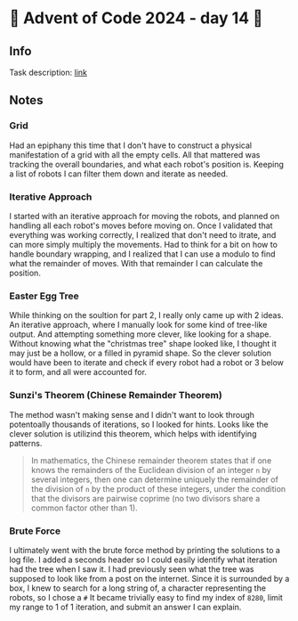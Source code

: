 # 🎄 Advent of Code 2024 - day 14 🎄

## Info

Task description: [link](https://adventofcode.com/2024/day/14)

## Notes

### Grid

Had an epiphany this time that I don't have to construct a physical manifestation of a grid with all the empty cells.
All that mattered was tracking the overall boundaries, and what each robot's position is.
Keeping a list of robots I can filter them down and iterate as needed.

### Iterative Approach

I started with an iterative approach for moving the robots, and planned on handling all each robot's moves before moving on.
Once I validated that everything was working correctly, I realized that don't need to itrate, and can more simply multiply the movements.
Had to think for a bit on how to handle boundary wrapping, and I realized that I can use a modulo to find what the remainder of moves.
With that remainder I can calculate the position.

### Easter Egg Tree

While thinking on the soultion for part 2, I really only came up with 2 ideas.
An iterative approach, where I manually look for some kind of tree-like output.
And attempting something more clever, like looking for a shape.
Without knowing what the "christmas tree" shape looked like, I thought it may just be a hollow, or a filled in pyramid shape.
So the clever solution would have been to iterate and check if every robot had a robot or 3 below it to form, and all were accounted for.

### Sunzi's Theorem (Chinese Remainder Theorem)

The method wasn't making sense and I didn't want to look through potentoally thousands of iterations, so I looked for hints.
Looks like the clever solution is utilizind this theorem, which helps with identifying patterns.

> In mathematics, the Chinese remainder theorem states that if one knows the remainders of the Euclidean division of an integer `n` by several integers, then one can determine uniquely the remainder of the division of `n` by the product of these integers, under the condition that the divisors are pairwise coprime (no two divisors share a common factor other than 1).


### Brute Force

I ultimately went with the brute force method by printing the solutions to a log file.
I added a seconds header so I could easily identify what iteration had the tree when I saw it.
I had previously seen what the tree was supposed to look like from a post on the internet.
Since it is surrounded by a box, I knew to search for a long string of, a character representing the robots, so I chose a `#`
It became trivially easy to find my index of `8280`, limit my range to 1 of 1 iteration, and submit an answer I can explain. 